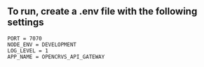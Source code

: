## To run, create a .env file with the following settings

```
PORT = 7070
NODE_ENV = DEVELOPMENT
LOG_LEVEL = 1
APP_NAME = OPENCRVS_API_GATEWAY
```
